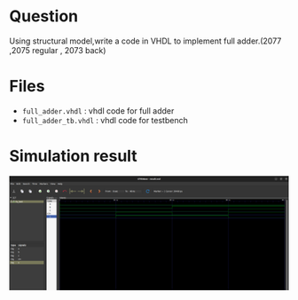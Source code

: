 # Question
Using structural model,write a code in VHDL to implement full adder.(2077 ,2075 regular , 2073 back)

# Files

- `full_adder.vhdl` : vhdl code for full adder
- `full_adder_tb.vhdl` : vhdl code for testbench

# Simulation result

![result](Images/Result_from_GTKwave.png)

